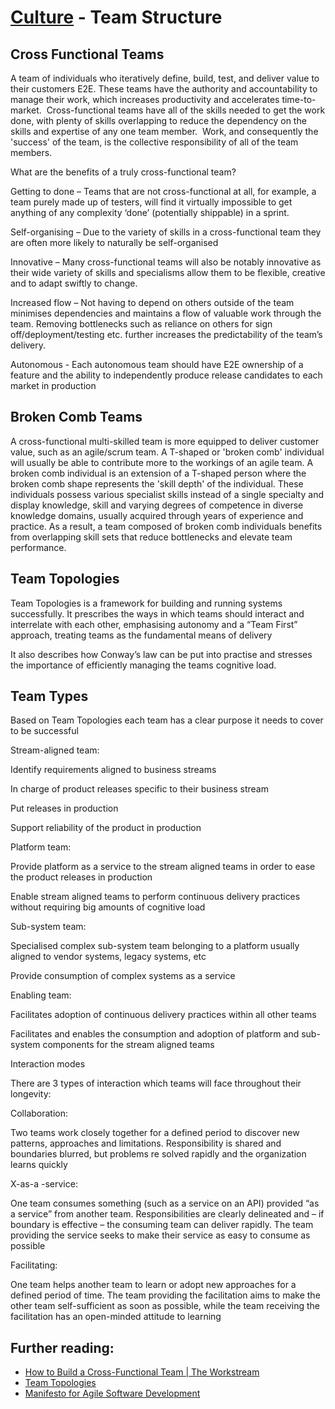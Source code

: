 # [Culture](README.md) - Team Structure


## Cross Functional Teams

A team of individuals who iteratively define, build, test, and deliver value to their customers E2E. These teams have the authority and accountability to manage their work, which increases productivity and accelerates time-to-market.  Cross-functional teams have all of the skills needed to get the work done, with plenty of skills overlapping to reduce the dependency on the skills and expertise of any one team member.  Work, and consequently the 'success' of the team, is the collective responsibility of all of the team members.



What are the benefits of a truly cross-functional team?

Getting to done – Teams that are not cross-functional at all, for example, a team purely made up of testers, will find it virtually impossible to get anything of any complexity ‘done’ (potentially shippable) in a sprint.

Self-organising – Due to the variety of skills in a cross-functional team they are often more likely to naturally be self-organised

Innovative – Many cross-functional teams will also be notably innovative as their wide variety of skills and specialisms allow them to be flexible, creative and to adapt swiftly to change.

Increased flow – Not having to depend on others outside of the team minimises dependencies and maintains a flow of valuable work through the team. Removing bottlenecks such as reliance on others for sign off/deployment/testing etc. further increases the predictability of the team’s delivery.

Autonomous - Each autonomous team should have E2E ownership of a feature and the ability to independently produce release candidates to each market in production

## Broken Comb Teams

A cross-functional multi-skilled team is more equipped to deliver customer value, such as an agile/scrum team. A T-shaped or 'broken comb' individual will usually be able to contribute more to the workings of an agile team. A broken comb individual is an extension of a T-shaped person where the broken comb shape represents the 'skill depth' of the individual. These individuals possess various specialist skills instead of a single specialty and display knowledge, skill and varying degrees of competence in diverse knowledge domains, usually acquired through years of experience and practice. As a result, a team composed of broken comb individuals benefits from overlapping skill sets that reduce bottlenecks and elevate team performance.

## Team Topologies

Team Topologies is a framework for building and running systems successfully. It prescribes the ways in which teams should interact and interrelate with each other, emphasising autonomy and a “Team First” approach, treating teams as the fundamental means of delivery

It also describes how Conway’s law can be put into practise and stresses the importance of efficiently managing the teams cognitive load. 

## Team Types

Based on Team Topologies each team has a clear purpose it needs to cover to be successful 

Stream-aligned team:

Identify requirements aligned to business streams

In charge of product releases specific to their business stream

Put releases in production

Support reliability of the product in production

Platform team:

Provide platform as a service to the stream aligned teams in order to ease the product releases in production

Enable stream aligned teams to perform continuous delivery practices without requiring big amounts of cognitive load

Sub-system team:

Specialised complex sub-system team belonging to a platform usually aligned to vendor systems, legacy systems, etc

Provide consumption of complex systems as a service

Enabling team:

Facilitates adoption of continuous delivery practices within all other teams

Facilitates and enables the consumption and adoption of platform and sub-system components for the stream aligned teams 

Interaction modes

There are 3 types of interaction which teams will face throughout their longevity:

Collaboration:

Two teams work closely together for a defined period to discover new patterns, approaches and limitations. Responsibility is shared and boundaries blurred, but problems re solved rapidly and the organization learns quickly

X-as-a -service:

One team consumes something (such as a service on an API) provided “as a service” from another team. Responsibilities are clearly delineated and – if boundary is effective – the consuming team can deliver rapidly. The team providing the service seeks to make their service as easy to consume as possible

Facilitating:

One team helps another team to learn or adopt new approaches for a defined period of time. The team providing the facilitation aims to make the other team self-sufficient as soon as possible, while the team receiving the facilitation has an open-minded attitude to learning

## Further reading:
* [How to Build a Cross-Functional Team | The Workstream](https://www.atlassian.com/work-management/project-collaboration/cross-functional-teams)
* [Team Topologies](https://teamtopologies.com)
* [Manifesto for Agile Software Development](https://agilemanifesto.org)